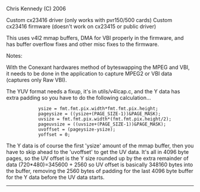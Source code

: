 Chris Kennedy (C) 2006

Custom cx23416 driver (only works with pvr150/500 cards)
Custom cx23416 firmware (doesn't work on cx23415 or public driver)

This uses v4l2 mmap buffers, DMA for VBI properly in the firmware,
and has buffer overflow fixes and other misc fixes to the firmware.


Notes:

With the Conexant hardwares method of byteswapping the MPEG and VBI,
it needs to be done in the application to capture MPEG2 or VBI data (captures only Raw VBI).

The YUV format needs a fixup, it's in utils/v4lcap.c, and the Y data has extra padding
so you have to do the following calculation...

                ysize = fmt.fmt.pix.width*fmt.fmt.pix.height;
                pageysize = ((ysize+(PAGE_SIZE-1))&PAGE_MASK);
                uvsize = fmt.fmt.pix.width*(fmt.fmt.pix.height/2);
                pageuvsize = ((uvsize+(PAGE_SIZE-1))&PAGE_MASK);
                uvoffset = (pageysize-ysize);
                yoffset = 0;

The Y data is of course the first 'ysize' amount of the mmap buffer, 
then you have to skip ahead to the 'uvoffset' to get the UV data.
It's all in 4096 byte pages, so the UV offset is the Y size rounded
up by the extra remainder of data (720*480)=345600 + 2560 so UV offset
is basically 348160 bytes into the buffer, removing the 2560 bytes of
padding for the last 4096 byte buffer for the Y data before the UV data
starts.


-----

